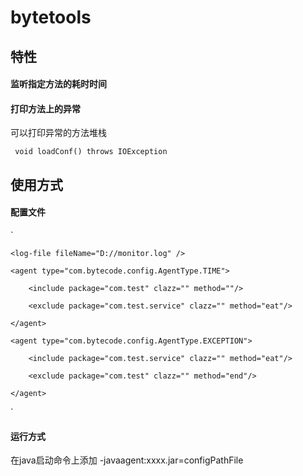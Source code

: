 # bytetools


## 特性

#### 监听指定方法的耗时时间

#### 打印方法上的异常


可以打印异常的方法堆栈

` void loadConf() throws IOException`


## 使用方式

#### 配置文件

`<config>

    <log-file fileName="D://monitor.log" />
    
    <agent type="com.bytecode.config.AgentType.TIME">
    
        <include package="com.test" clazz="" method=""/>
        
        <exclude package="com.test.service" clazz="" method="eat"/>
        
    </agent>
    
    <agent type="com.bytecode.config.AgentType.EXCEPTION">
    
        <include package="com.test.service" clazz="" method="eat"/>
        
        <exclude package="com.test" clazz="" method="end"/>
        
    </agent>
    
 </config>
`

#### 运行方式

在java启动命令上添加 -javaagent:xxxx.jar=configPathFile


